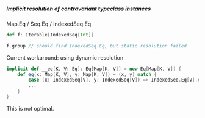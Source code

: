 ##### Implicit resolution of contravariant typeclass instances

Map.Eq / Seq.Eq / IndexedSeq.Eq 

```scala
def f: Iterable[IndexedSeq[Int]]

f.group // should find IndexedSeq.Eq, but static resolution failed
```

Current workaround: using dynamic resolution
```scala
implicit def __eq[K, V: Eq]: Eq[Map[K, V]] = new Eq[Map[K, V]] {
    def eq(x: Map[K, V], y: Map[K, V]) = (x, y) match {
        case (x: IndexedSeq[V], y: IndexedSeq[V]) => IndexedSeq.Eq[V].eq(x, y)
        ...
    }
}
```

This is not optimal.

